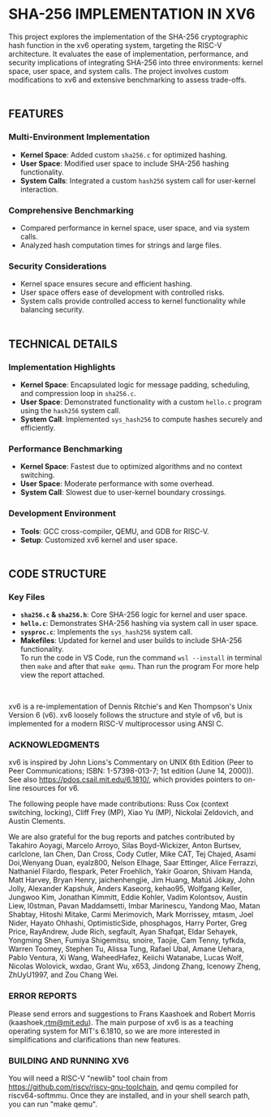# **SHA-256 IMPLEMENTATION IN XV6**  
This project explores the implementation of the SHA-256 cryptographic hash function in the xv6 operating system, targeting the RISC-V architecture. It evaluates the ease of implementation, performance, and security implications of integrating SHA-256 into three environments: kernel space, user space, and system calls. The project involves custom modifications to xv6 and extensive benchmarking to assess trade-offs.  
‎ 
## **FEATURES**  

### Multi-Environment Implementation  
- **Kernel Space**: Added custom `sha256.c` for optimized hashing.  
- **User Space**: Modified user space to include SHA-256 hashing functionality.  
- **System Calls**: Integrated a custom `hash256` system call for user-kernel interaction.  

### Comprehensive Benchmarking  
- Compared performance in kernel space, user space, and via system calls.  
- Analyzed hash computation times for strings and large files.  

### Security Considerations  
- Kernel space ensures secure and efficient hashing.  
- User space offers ease of development with controlled risks.  
- System calls provide controlled access to kernel functionality while balancing security.    
‎ 
## **TECHNICAL DETAILS**  

### Implementation Highlights  
- **Kernel Space**: Encapsulated logic for message padding, scheduling, and compression loop in `sha256.c`.  
- **User Space**: Demonstrated functionality with a custom `hello.c` program using the `hash256` system call.  
- **System Call**: Implemented `sys_hash256` to compute hashes securely and efficiently.  

### Performance Benchmarking  
- **Kernel Space**: Fastest due to optimized algorithms and no context switching.  
- **User Space**: Moderate performance with some overhead.  
- **System Call**: Slowest due to user-kernel boundary crossings.  

### Development Environment  
- **Tools**: GCC cross-compiler, QEMU, and GDB for RISC-V.  
- **Setup**: Customized xv6 kernel and user space.    
‎ 
## **CODE STRUCTURE**  

### Key Files  
- **`sha256.c` & `sha256.h`**: Core SHA-256 logic for kernel and user space.  
- **`hello.c`**: Demonstrates SHA-256 hashing via system call in user space.  
- **`sysproc.c`**: Implements the `sys_hash256` system call.  
- **Makefiles**: Updated for kernel and user builds to include SHA-256 functionality.    
‎ 
To run the code in VS Code, run the command `wsl --install` in terminal then `make` and after that `make qemu`. Than run the program
For more help view the report attached.‎  

‎‎   



xv6 is a re-implementation of Dennis Ritchie's and Ken Thompson's Unix
Version 6 (v6).  xv6 loosely follows the structure and style of v6,
but is implemented for a modern RISC-V multiprocessor using ANSI C.

### **ACKNOWLEDGMENTS**

xv6 is inspired by John Lions's Commentary on UNIX 6th Edition (Peer
to Peer Communications; ISBN: 1-57398-013-7; 1st edition (June 14,
2000)).  See also https://pdos.csail.mit.edu/6.1810/, which provides
pointers to on-line resources for v6.

The following people have made contributions: Russ Cox (context switching,
locking), Cliff Frey (MP), Xiao Yu (MP), Nickolai Zeldovich, and Austin
Clements.

We are also grateful for the bug reports and patches contributed by
Takahiro Aoyagi, Marcelo Arroyo, Silas Boyd-Wickizer, Anton Burtsev,
carlclone, Ian Chen, Dan Cross, Cody Cutler, Mike CAT, Tej Chajed,
Asami Doi,Wenyang Duan, eyalz800, Nelson Elhage, Saar Ettinger, Alice
Ferrazzi, Nathaniel Filardo, flespark, Peter Froehlich, Yakir Goaron,
Shivam Handa, Matt Harvey, Bryan Henry, jaichenhengjie, Jim Huang,
Matúš Jókay, John Jolly, Alexander Kapshuk, Anders Kaseorg, kehao95,
Wolfgang Keller, Jungwoo Kim, Jonathan Kimmitt, Eddie Kohler, Vadim
Kolontsov, Austin Liew, l0stman, Pavan Maddamsetti, Imbar Marinescu,
Yandong Mao, Matan Shabtay, Hitoshi Mitake, Carmi Merimovich, Mark
Morrissey, mtasm, Joel Nider, Hayato Ohhashi, OptimisticSide,
phosphagos, Harry Porter, Greg Price, RayAndrew, Jude Rich, segfault,
Ayan Shafqat, Eldar Sehayek, Yongming Shen, Fumiya Shigemitsu, snoire,
Taojie, Cam Tenny, tyfkda, Warren Toomey, Stephen Tu, Alissa Tung,
Rafael Ubal, Amane Uehara, Pablo Ventura, Xi Wang, WaheedHafez,
Keiichi Watanabe, Lucas Wolf, Nicolas Wolovick, wxdao, Grant Wu, x653,
Jindong Zhang, Icenowy Zheng, ZhUyU1997, and Zou Chang Wei.

### **ERROR REPORTS**

Please send errors and suggestions to Frans Kaashoek and Robert Morris
(kaashoek,rtm@mit.edu).  The main purpose of xv6 is as a teaching
operating system for MIT's 6.1810, so we are more interested in
simplifications and clarifications than new features.

### **BUILDING AND RUNNING XV6**

You will need a RISC-V "newlib" tool chain from
https://github.com/riscv/riscv-gnu-toolchain, and qemu compiled for
riscv64-softmmu.  Once they are installed, and in your shell
search path, you can run "make qemu".

